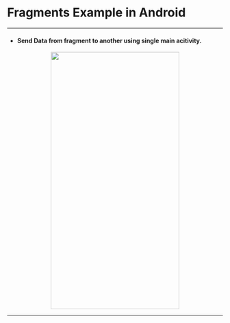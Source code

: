# Fragments Example in Android

---

- #### Send Data from fragment to another using single main acitivity.

<p align="center">
<kbd><img src="https://user-images.githubusercontent.com/54215324/102682074-94d4e680-41ec-11eb-8cc0-a0d0a3454bbe.gif" width="300" height="600"></kbd>
</p>

---
